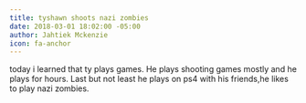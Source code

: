 ```yaml
---
title: tyshawn shoots nazi zombies
date: 2018-03-01 18:02:00 -05:00
author: Jahtiek Mckenzie
icon: fa-anchor
---
```


today i learned that ty plays games. He plays shooting games mostly and he plays for hours. Last but not least he plays on ps4 with his friends,he likes to play nazi zombies.